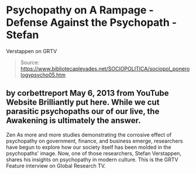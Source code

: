 # Psychopathy on A Rampage - Defense Against the Psychopath - Stefan 
Verstappen on GRTV

> Source: https://www.bibliotecapleyades.net/SOCIOPOLITICA/sociopol_ponerologypsycho05.htm

by
corbettreport
May 6, 2013
from
YouTube Website
Brilliantly put here.
While we cut parasitic psychopaths our of our
live,
the Awakening is ultimately the answer.
-
Zen
As more and more studies demonstrating the
corrosive effect of psychopathy on government, finance, and business emerge,
researchers have begun to explore how our society itself has been molded in
the psychopaths' image.
Now, one of those researchers, Stefan
Verstappen, shares his insights
on psychopathy in modern culture.
This is the GRTV Feature interview on Global
Research TV.
